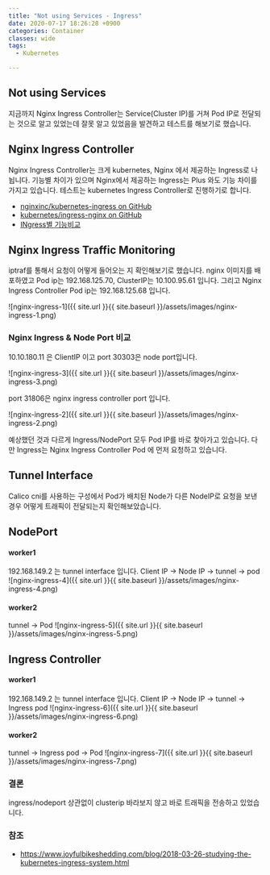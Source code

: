 ```yaml
---
title: "Not using Services - Ingress"
date: 2020-07-17 18:26:28 +0900
categories: Container
classes: wide
tags:
  - Kubernetes

---
```

## Not using Services
지금까지 Nginx Ingress Controller는 Service(Cluster IP)를 거쳐 Pod IP로 전달되는 것으로 알고 있었는데 잘못 알고 있었음을 발견하고 테스트를 해보기로 했습니다.

## Nginx Ingress Controller
Nginx Ingress Controller는 크게 kubernetes, Nginx 에서 제공하는 Ingress로 나뉩니다. 기능별 차이가 있으며 Nginx에서 제공하는 Ingress는 Plus 와도 기능 차이를 가지고 있습니다. 테스트는 kubernetes Ingress Controller로 진행하기로 합니다.

* <a href="https://github.com/nginxinc/kubernetes-ingress">nginxinc/kubernetes-ingress on GitHub</a>
* <a href="https://github.com/kubernetes/ingress-nginx">kubernetes/ingress-nginx on GitHub</a> 
* <a href="https://docs.google.com/spreadsheets/d/1DnsHtdHbxjvHmxvlu7VhzWcWgLAn_Mc5L1WlhLDA__k/edit#gid=0">INgress별 기능비교 </a>


## Nginx Ingress Traffic Monitoring
iptraf를 통해서 요청이 어떻게 들어오는 지 확인해보기로 했습니다.
nginx 이미지를 배포하였고 Pod ip는 192.168.125.70, ClusterIP는  10.100.95.61 입니다. 그리고 Nginx Ingress Controller Pod ip는 192.168.125.68 입니다.

![nginx-ingress-1]({{ site.url }}{{ site.baseurl }}/assets/images/nginx-ingress-1.png)

### Nginx Ingress & Node Port 비교 
10.10.180.11 은 ClientIP 이고 port 30303은 node port입니다.

![nginx-ingress-3]({{ site.url }}{{ site.baseurl }}/assets/images/nginx-ingress-3.png)

port 31806은 nginx ingress controller port 입니다.

![nginx-ingress-2]({{ site.url }}{{ site.baseurl }}/assets/images/nginx-ingress-2.png)

예상했던 것과 다르게 Ingress/NodePort 모두 Pod IP를 바로 찾아가고 있습니다. 다만 Ingress는 Nginx Ingress Controller Pod 에 먼저 요청하고 있습니다.

## Tunnel Interface
Calico cni를 사용하는 구성에서 Pod가 배치된 Node가 다른 NodeIP로 요청을 보낸경우 어떻게 트래픽이 전달되는지 확인해보았습니다.

## NodePort
#### worker1
192.168.149.2 는 tunnel interface 입니다. Client IP -> Node IP -> tunnel -> pod
![nginx-ingress-4]({{ site.url }}{{ site.baseurl }}/assets/images/nginx-ingress-4.png)

#### worker2
tunnel -> Pod
![nginx-ingress-5]({{ site.url }}{{ site.baseurl }}/assets/images/nginx-ingress-5.png)


## Ingress Controller
#### worker1
192.168.149.2 는 tunnel interface 입니다. Client IP -> Node IP -> tunnel -> Ingress pod
![nginx-ingress-6]({{ site.url }}{{ site.baseurl }}/assets/images/nginx-ingress-6.png)

#### worker2
tunnel -> Ingress pod -> Pod
![nginx-ingress-7]({{ site.url }}{{ site.baseurl }}/assets/images/nginx-ingress-7.png)

### 결론
ingress/nodeport 상관없이 clusterip 바라보지 않고 바로 트래픽을 전송하고 있었습니다.

### 참조
* https://www.joyfulbikeshedding.com/blog/2018-03-26-studying-the-kubernetes-ingress-system.html